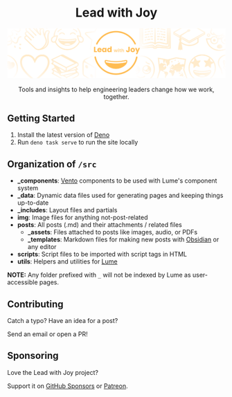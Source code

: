 <h1 align="center">Lead with Joy</h1>

[![Header image](src/img/joy.png)](https://leadwithjoy.org/)

<p align="center">
  Tools and insights to help engineering leaders change how we work, together.
</p>

## Getting Started

1. Install the latest version of [Deno](https://deno.com/)
2. Run `deno task serve` to run the site locally

## Organization of `/src`

- **_components**: [Vento](https://vento.js.org/) components to be used with
  Lume's component system
- **_data**: Dynamic data files used for generating pages and keeping things
  up-to-date
- **_includes**: Layout files and partials
- **img**: Image files for anything not-post-related
- **posts**: All posts (.md) and their attachments / related files
  - **_assets**: Files attached to posts like images, audio, or PDFs
  - **_templates**: Markdown files for making new posts with
    [Obsidian](https://obsidian.md/) or any editor
- **scripts**: Script files to be imported with script tags in HTML
- **utils**: Helpers and utilities for [Lume](https://lume.land/)

**NOTE:** Any folder prefixed with `_` will not be indexed by Lume as
user-accessible pages.

## Contributing

Catch a typo? Have an idea for a post?

Send an email or open a PR!

## Sponsoring

Love the Lead with Joy project?

Support it on [GitHub Sponsors](https://github.com/cvburgess) or
[Patreon](https://patreon.com/cvburgess).
